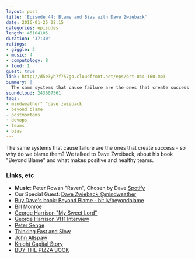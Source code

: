 ```yaml
---
layout: post
title: 'Episode 44: Blame and Bias with Dave Zwieback'
date: 2016-01-25 08:15
categories: episodes
length: 45104105
duration: '37:30'
ratings:
- giggle: 2
- music: 4
- computology: 8
- food: 1
guest: true
link: http://d5e3yh7f757go.cloudfront.net/eps/brt-044-160.mp3
summary: |
  The same systems that cause failure are the ones that create success - so why do we blame them? We talked to Dave Zweiback, about his book "Beyond Blame" and what makes positive and healthy teams.
soundcloud: 243607561
tags:
- mindweather" "dave zwieback
- beyond blame
- postmortems
- devops
- teams
- bias
---
```

The same systems that cause failure are the ones that create success - so why do we blame them? We talked to Dave Zweiback, about his book "Beyond Blame" and what makes positive and healthy teams.

<!-- more -->

### Links, etc

* <strong>Music</strong>: Peter Rowan "Raven", Chosen by Dave [Spotify](https://open.spotify.com/track/5qYY82OOECtQeGOB8yzeZo)
* Our Special Guest: [Dave Zwieback @mindweather](http://twitter.com/mindweather)
* [Buy Dave's book: Beyond Blame - bit.ly/beyondblame](http://bit.ly/beyondblame)
* [Bill Monroe](https://en.wikipedia.org/wiki/Bill_Monroe)
* [George Harrison "My Sweet Lord"](https://open.spotify.com/track/3Njxl86N4inxFi5xBuCoR1)
* [George Harrison VH1 Interview](https://www.youtube.com/watch?v=cjWTFlg2Er0)
* [Peter Senge](https://en.wikipedia.org/wiki/Peter_Senge)
* [Thinking Fast and Slow](http://amzn.to/1S4dbNx)
* [John Allspaw](https://twitter.com/allspaw)
* [Knight Capital Story](http://www.kitchensoap.com/2013/10/29/counterfactuals-knight-capital/)
* [BUY THE PIZZA BOOK](http://pizza.beatsryetypes.com)
